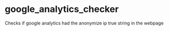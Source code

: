# google_analytics_checker
Checks if google analytics had the anonymize ip true string in the webpage
